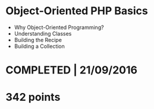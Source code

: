 # Object-Oriented PHP Basics
- Why Object-Oriented Programming?
- Understanding Classes 
- Building the Recipe 
- Building a Collection 

# COMPLETED | 21/09/2016
# 342 points